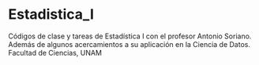 # Estadistica_I
Códigos de clase y tareas de Estadística I con el profesor Antonio Soriano.
Además de algunos acercamientos a su aplicación en la Ciencia de Datos.
Facultad de Ciencias, UNAM


